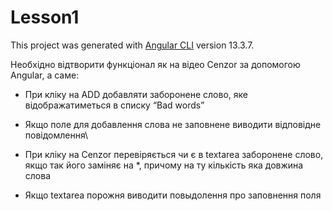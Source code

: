 # Lesson1

This project was generated with [Angular CLI](https://github.com/angular/angular-cli) version 13.3.7.

Необхідно відтворити функціонал як на відео Cenzor за допомогою Angular, а саме:


- При кліку на ADD добавляти заборонене слово, яке відображатиметься в списку “Bad words”

- Якщо поле для добавлення слова не заповнене виводити відповідне повідомлення\

- При кліку на Cenzor перевіряється чи є в textarea заборонене слово, якщо так його заміняє на *, причому на ту кількість яка довжина слова

- Якщо textarea порожня виводити повыдолення про заповнення поля
